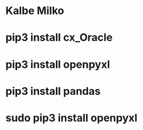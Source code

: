 # Kalbe Milko
# pip3 install cx_Oracle
# pip3 install openpyxl
# pip3 install pandas
# sudo pip3 install openpyxl
